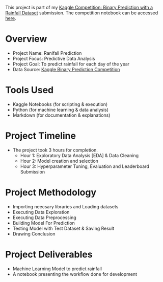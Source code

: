 This project is part of my [Kaggle Competition: Binary Prediction with a Rainfall Dataset](https://www.kaggle.com/competitions/playground-series-s5e3/overview) submission. The competition notebook can be accessed [here](https://www.kaggle.com/code/anshikakashyap12/ps5e3-rainfall-prediction).

# Overview
- Project Name: Ranifall Prediction 
- Project Focus: Predictive Data Analysis
- Project Goal: To predict rainfall for each day of the year
- Data Source: [Kaggle Binary Prediction Competition](https://www.kaggle.com/competitions/playground-series-s5e3/data)

# Tools Used
- Kaggle Notebooks (for scripting & execution)
- Python (for machine learning & data analysis)
- Markdown (for documentation & explanations)

# Project Timeline
- The project took 3 hours for completion.
  - Hour 1: Exploratory Data Analysis [EDA] & Data Cleaning
  - Hour 2: Model creation and selection
  - Hour 3: Hyperparameter Tuning, Evaluation and Leaderboard Submission

# Project Methodology
-   Importing neecsary libraries and Loading datasets
-   Executing Data Exploration
-   Executing Data Preprocessing
-   Building Model For Prediction
-   Testing Model with Test Dataset & Saving Result
-   Drawing Conclusion

# Project Deliverables
- Machine Learning Model to predict rainfall
- A notebook presenting the workflow done for development
